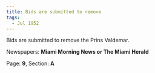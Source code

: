 ```yaml
---  
title: Bids are submitted to remove  
tags:  
  - Jul 1952  
---  
```

  
Bids are submitted to remove the Prins Valdemar.  
  
Newspapers: **Miami Morning News or The Miami Herald**  
  
Page: **9**, Section: **A** 
